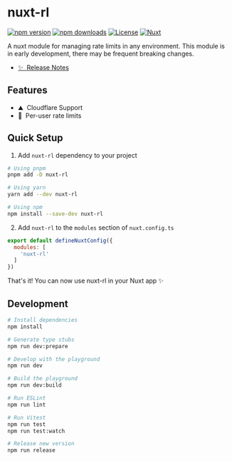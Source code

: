 # nuxt-rl

[![npm version][npm-version-src]][npm-version-href]
[![npm downloads][npm-downloads-src]][npm-downloads-href]
[![License][license-src]][license-href]
[![Nuxt][nuxt-src]][nuxt-href]

A nuxt module for managing rate limits in any environment. This module is in early development, there may be frequent breaking changes.

- [✨ &nbsp;Release Notes](/CHANGELOG.md)
<!-- - [🏀 Online playground](https://stackblitz.com/github/your-org/nuxt-rl?file=playground%2Fapp.vue) -->
<!-- - [📖 &nbsp;Documentation](https://example.com) -->

## Features

- ⛰ &nbsp;Cloudflare Support
- 🚠 &nbsp;Per-user rate limits

## Quick Setup

1. Add `nuxt-rl` dependency to your project

```bash
# Using pnpm
pnpm add -D nuxt-rl

# Using yarn
yarn add --dev nuxt-rl

# Using npm
npm install --save-dev nuxt-rl
```

2. Add `nuxt-rl` to the `modules` section of `nuxt.config.ts`

```js
export default defineNuxtConfig({
  modules: [
    'nuxt-rl'
  ]
})
```

That's it! You can now use nuxt-rl in your Nuxt app ✨

## Development

```bash
# Install dependencies
npm install

# Generate type stubs
npm run dev:prepare

# Develop with the playground
npm run dev

# Build the playground
npm run dev:build

# Run ESLint
npm run lint

# Run Vitest
npm run test
npm run test:watch

# Release new version
npm run release
```

<!-- Badges -->
[npm-version-src]: https://img.shields.io/npm/v/nuxt-rl/latest.svg?style=flat&colorA=18181B&colorB=28CF8D
[npm-version-href]: https://npmjs.com/package/nuxt-rl

[npm-downloads-src]: https://img.shields.io/npm/dm/nuxt-rl.svg?style=flat&colorA=18181B&colorB=28CF8D
[npm-downloads-href]: https://npmjs.com/package/nuxt-rl

[license-src]: https://img.shields.io/npm/l/nuxt-rl.svg?style=flat&colorA=18181B&colorB=28CF8D
[license-href]: https://npmjs.com/package/nuxt-rl

[nuxt-src]: https://img.shields.io/badge/Nuxt-18181B?logo=nuxt.js
[nuxt-href]: https://nuxt.com
